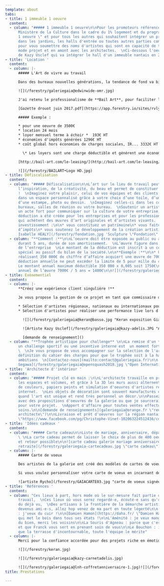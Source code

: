 ```yaml
---
template: about
tabs:
- title: 1 immeuble 1 oeuvre
  content:
  - column: "##### 1 immeuble 1 oeuvre\n\nPour les promoteurs référencés auprès du
      Ministère de la Culture dans le cadre du 1% logement et du programme \"1 immeuble
      1 oeuvre \" et pour tous les autres qui souhaitent intégrer un projet d'artiste
      dans les jardins, les halls d'entrée ou toutes autres parties communes , contactez-moi
      pour vous soumettre des noms d'artistes qui sont en capacité de travailler en
      mode projet et en amont avec les architectes.  \nCi-dessous l'oeuvre \"Le masque\"
      de Kazy Usclef qui va intégrer le hall d'un immeuble nantais en 2020;\n\n![](/forestry/masque.jpg)"
- title: 'Location '
  content:
  - column: |-
      ##### L'Art de vivre au travail

      Dans des bureaux nouvelles générations, la tendance de fond va bien au-delà d'un mobilier design. La RSE, la marque employeur, le bien être au travail pour améliorer la créativité et l'esprit coopératif, tous ces concepts peuvent être stimulés par l'art mural et sculptural. Concrètement la mise en place d'oeuvres d'artistes dans l'espace de travail flexible et lifestyle lui donne une ambiance chaleureuse et renforce l'identité de l'entreprise qui aujourd'hui veut se singulariser auprès de ses clients et attirer des talents.

      ![](/forestry/galeriegaia@edwinwide-omr.jpg)

      J'ai retenu le professionalisme de **Bail Art**, pour faciliter l'accès à des oeuvres d'art avec l'option de devenir propriétaire à la fin du contrat. Le leasing d'art offre la possibilité d'améliorer son environnement de travail ET de bénéficier d'avantages financiers et fiscaux selon si vous êtes soumis à l'IS ou IRPP.

      [Gazette drouot juin 2017.pdf](https://app.forestry.io/sites/rvlyohao9wjrjw/body-media//forestry/Gazette drouot juin 2017.pdf "Gazette drouot juin 2017.pdf")

      ##### Exemple :

      * pour une oeuvre de 3500€
      * location 24 mois
      * loyer mensuel terme à échoir *  193€ HT
      * économies d'impôts générées 1296€ HT
      * coût global hors économies de charges sociales, IR... 3332€ HT

        \* Les loyers sont une charge déductible et génèrent une économie d'IS estimée à 28 %

      [http://bail-art.com/le-leasing/](http://bail-art.com/le-leasing/ "Faire une simulation")

      ![](/forestry/BAILART•Logo HD.jpg)
- title: Défiscalisation
  content:
  - column: "##### Défiscalisation\n\nL’art sur le lieu de travail peut apporter de
      l’inspiration, de la créativité, du beau et permet de constituer un patrimoine
      !  \nImaginez votre plaisir, celui de vos équipes et des clients, en entrant
      dans un espace personnalisé grâce à votre choix d’une toile, d’une sculpture,
      d’une estampe, photo ou dessin.  \nImaginez celles-ci dans les couloirs de vos
      bureaux, salles de réunion ou votre bureau.  \nSoutenir un artiste vivant est
      un acte fort pour communiquer sur la culture de votre entreprise, sur ses valeurs.\n\nCette
      déduction a été créée pour les entreprises et pour les professions libérales
      qui achètent des œuvres d’art originales et d’artistes vivants.  \nGrâce à votre
      investissement :\n\n* vous constituez un patrimoine\n* vous faites une économie
      d’impôts\n* vous soutenez le développement de la création artistique contemporaine\n\n![Artiste
      Isabelle HEALY](/forestry/fondation.jpg 'Sculpture \"Fondation\"')"
  - column: "**Comment :**\n\nL’oeuvre doit être exposée au public ou aux salariés
      durant 5 ans, durée de son amortissement.  \nL’œuvre figure dans les immobilisations
      de l’entreprise  \nLe montant de la déduction est inscrit à un compte de réserve
      spécial au passif du bilan de la société.\n\n**Exemple :**\n\n* Une entreprise
      réalisant 350 000€ de chiffre d’affaire acquiert une œuvre de 7000€ HT\n* La
      déduction annuelle ne peut excéder la limite de 5 pour mille du chiffre d’affaire.\n*
      Le montant annuel maximum déductible 350 000 x 0,005 soit 1750€\n* Amortissement
      annuel de l’œuvre 7000€ / 5 ans = 1400€\n\n![](/forestry/galeriegaia@boisrond-omr.jpg)"
- title: Evènementiel
  content:
  - column: |-
      **Créez une expérience client singulière !**

      Je vous propose la gestion de ce projet en tant que commissaire d'exposition

      * Sélection d'artistes régionaux, nationaux ou internationaux pour créer une exposition dans vos locaux, avec la médiation lors du vernissage
      * Sélection d'artistes pour réaliser une performance live lors d'une soirée privée, d'un congrès, d'un anniversaire mémoriel

        ![](/forestry/galeriegaia@keran@basso.jpg "Keran exposition Giani Basso")

        ![Artiste Kazy Usclef](/forestry/galeriegaia@kazy-adelis.JPG "Adelis 70 ans ")

        [demande de renseignement]()
  - column: "**Trophée artistique pour challenge** \n\nLa remise d'un trophée pour
      un challenge sportif ou une incentive interne est  un moment fort en communication.
      \  \nJe vous propose de vous accompagner sur la sélection de l'artiste et la
      définition du cahier des charges pour que le trophée soit à la hauteur de vos
      ambitions  \n[Contactez-nous](mailto:contact@galeriegaia.fr)\n\n![Artiste Go
      Segawa](/forestry/galeriegaia@opensquash2018.jpg \"Open International Squash\")"
- title: 'Architecte d''intérieur '
  content:
  - column: "##### Projet clé en main :\n\nL'architecte travaille en priorité sur
      les espaces et volumes, et grâce à la 3D les murs aussi alternent entre simulation
      de couleurs, papiers peints et simulation d'oeuvres d'artistes récupérées sur
      internet.  \nLes objets de décoration sont souvent manufacturés et multiples
      quand l'art est unique et rend très personnel un décor.\n\nPassez au concret
      avec des propositions d'oeuvres de la galerie ou que je sourcerai spécialement
      pour votre projet.  \nApport d'affaire pour toutes ventes effectuées par vos
      soins.\n\n[demande de renseignements](galeriegaia@orange.fr \"renseignement
      architecte\")\n\nLivraison et prêt d'oeuvres sur la région nantaise.\n\n![](/forestry/galeriegaia@brasserielemoliere@jeanfrancoismoliere.jpg)\n\n[https://www.facebook.com/pg/Christophe-Vinet-102063224512436/community/](https://www.facebook.com/pg/Christophe-Vinet-102063224512436/community/
      \"https://www.facebook.com/pg/Christophe-Vinet-102063224512436/community/\")"
- title: 'Idées cadeaux '
  content:
  - column: "##### Carte cadeau\n\nListe de mariage, anniversaire, départ à la retraite
      \ \nLa carte cadeau permet de laisser le choix de plus de 400 oeuvres  \nEchange
      et retour possible\n\n![carte cadeau galerie mariage anniversaire départ à la
      retraite](/forestry/galeriegaia-cartecadeau.jpg \"carte cadeau\")"
  - column: |-
      ##### Carte de voeux

      Des artistes de la galerie ont créé des modèles de cartes de voeux disponibles dans un catalogue [sur demande](galeriegaia@orange.fr "catalogue carte de voeux ").

      Si vous voulez personnaliser votre carte de voeux en incarnant des valeurs de votre entreprise, je vous sélectionne un artiste qui vous soumettra un projet avant validation.

      ![artiste Rycho](/forestry/GAIACARTE03.jpg "carte de voeux signées numérotées")![Artiste Stéphanie Billarant](/forestry/ville-revee.jpg "carte de voeux ")
- title: 'Références '
  content:
  - column: "Ces lieux à part, hors mode où le sur-mesure fait partie de l'ADN du
      travail,  \nCes lieux où vous serez regardé-e, écouté-e sans qu'on vous impose
      du déjà vu,  \nDes artisans à la frontière de la démarche artistique !  \nSouvent
      devenus ami-e-s, allez hop venez de ma part en toute légerté\n\n[Gilles et Julie](https://gillesetjulie.com/)
      : j'veux du cuir !\n\n[Damien Hamon](https://daha.fr/ \"Damien Hamon\") : ébèniste
      qui met le bois dans tous ses états !\n\nL'Aménité : je veux manger et me faire
      du bien, merci les voisins\n\nLa Souris d'Agneau : parce que c'est trop bon
      et que Franck vous sert en prenant soin de vous\n\nLe Bouchon : il n'y a pas
      que la terrasse d'incontournable, toute l'équipe le mérite"
  - column: |-
      Merci pour la confiance accordée pour des projets riche en émotion

      ![](/forestry/keran.jpg)

      ![](/forestry/galeriegaia@kazy-carnetadelis.jpg)

      ![](/forestry/galeriegaia@lnh-coffretanniversaire-1.jpg)![](/forestry/cinna_logo_zeeblog_zeeloft.jpg)![](/forestry/logo galeries lafayette.jpg)![](/forestry/LOGO SQUASH.png)![](/forestry/LOGO OMR.png)![](/forestry/LOGO AUDI.jpg)![](/forestry/logochristophevinet.jpg)![](/forestry/index.png)
title: Prestations

---
```

